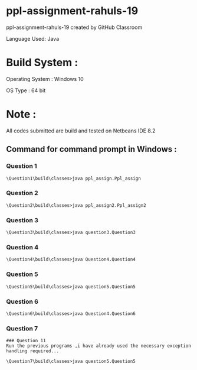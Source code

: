 # ppl-assignment-rahuls-19
ppl-assignment-rahuls-19 created by GitHub Classroom

Language Used: Java
# Build System :

Operating System : Windows 10

OS Type : 64 bit

# Note :
All codes submitted are build and tested on Netbeans IDE 8.2

## Command for command prompt in Windows :

### Question 1
```
\Question1\build\classes>java ppl_assign.Ppl_assign
```
### Question 2
```
\Question2\build\classes>java ppl_assign2.Ppl_assign2
```
### Question 3
```
\Question3\build\classes>java question3.Question3
```
### Question 4
```
\Question4\build\classes>java Question4.Question4
```
### Question 5
```
\Question5\build\classes>java question5.Question5
```
### Question 6
```
\Question6\build\classes>java Question4.Question6
```
### Question 7
```
### Question 11
Run the previous programs ,i have already used the necessary exception handling required...
```
```
\Question7\build\classes>java question5.Question5
```
